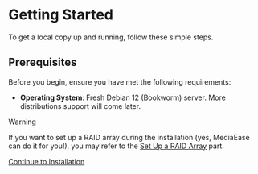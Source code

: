 # Getting Started

To get a local copy up and running, follow these simple steps.

## Prerequisites

Before you begin, ensure you have met the following requirements:

- **Operating System**: Fresh Debian 12 (Bookworm) server. More distributions support will come later.

> [!WARNING]
> If you want to set up a RAID array during the installation (yes, MediaEase can do it for you!), you may refer to the [Set Up a RAID Array](raid-setup.md) part.

[Continue to Installation](installation.md)
